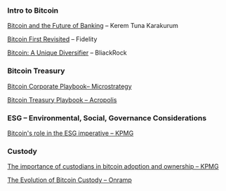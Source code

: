 ### Intro to Bitcoin
[Bitcoin and the Future of Banking](https://www.linkedin.com/posts/keremtunakarakurum_bitcoin-and-the-future-of-banking-kerem-activity-7132581566647590913-hyj9/) – Kerem Tuna Karakurum

[Bitcoin First Revisited](https://www.fidelitydigitalassets.com/research-and-insights/bitcoin-first-revisited) – Fidelity

[Bitcoin: A Unique Diversifier](https://www.blackrock.com/us/financial-professionals/insights/bitcoin-unique-diversifier) – BliackRock

### Bitcoin Treasury
[Bitcoin Corporate Playbook– Microstrategy](https://www.microstrategy.com/bitcoin/documents/treasury-reserve-policy)

[Bitcoin Treasury Playbook – Acropolis](https://www.acropolistreasury.com/playbook)

### ESG – Environmental, Social, Governance Considerations
[Bitcoin's role in the ESG imperative – KPMG](https://kpmg.com/kpmg-us/content/dam/kpmg/pdf/2024/bitcoins-role-esg-imperative.pdf)

### Custody
[The importance of custodians in bitcoin adoption and ownership – KPMG](https://kpmg.com/us/en/articles/2024/importance-custodians-bitcoin-adoption-ownership.html)

[The Evolution of Bitcoin Custody – Onramp](https://onrampbitcoin.com/the-evolution-of-bitcoin-custody/) 


